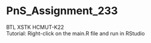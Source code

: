 # PnS_Assignment_233  
 BTL XSTK HCMUT-K22  
Tutorial: Right-click on the main.R file and run in RStudio
